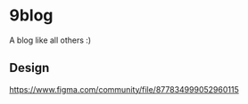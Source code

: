 # 9blog

A blog like all others :)

## Design

https://www.figma.com/community/file/877834999052960115
